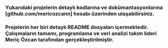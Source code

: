 ### Yukarıdaki projelerin detaylı kodlarına ve dokümantasyonlarına [github.com/mericozcann] hesabı üzerinden ulaşabilirsiniz.
### Projelerin her biri detaylı README dosyaları içermektedir. Çalışmaların tamamı, programlama ve veri analizi takım lideri Meriç Özcan tarafından gerçekleştirilmiştir.
